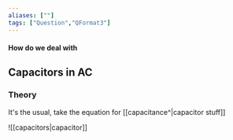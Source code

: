 ```yaml
---
aliases: [""]
tags: ["Question","QFormat3"]
---
```


#### How do we deal with
## Capacitors in AC


### Theory
It's the usual, take the equation for [[capacitance^|capacitor stuff]]

![[capacitors|capacitor]]
